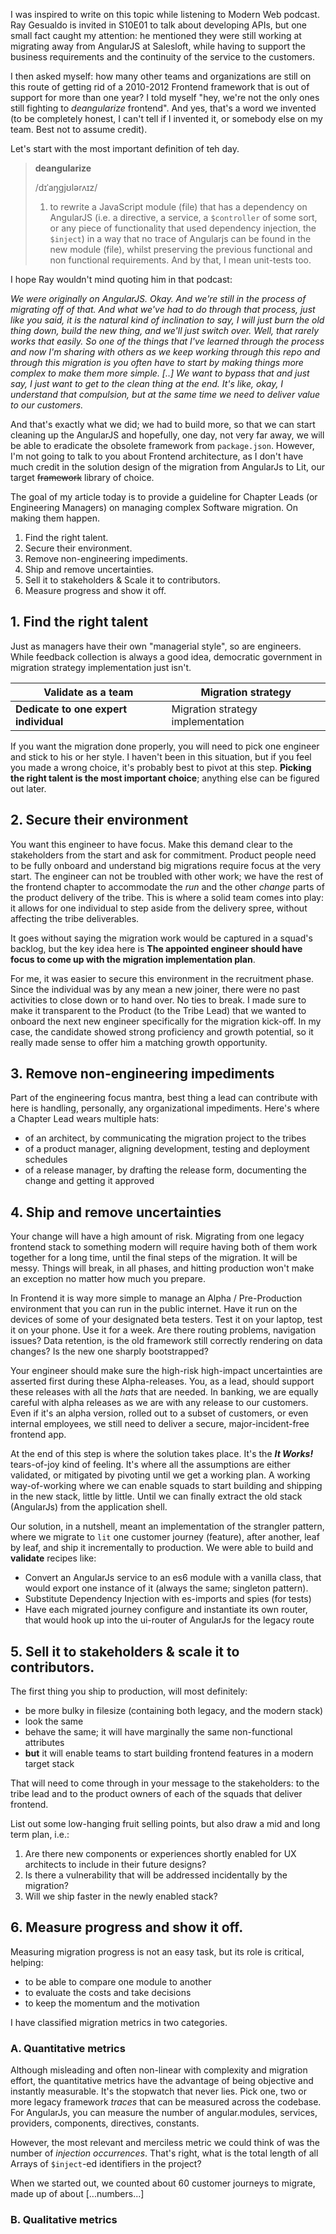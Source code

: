 I was inspired to write on this topic while listening to Modern Web podcast. 
Ray Gesualdo is invited in S10E01 to talk about developing APIs, but one small
fact caught my attention: he mentioned they were still working at migrating away from
AngularJS at Salesloft, while having to support the business requirements and
the continuity of the service to the customers.

I then asked myself: how many other teams and organizations are still on
this route of getting rid of a 2010-2012 Frontend framework
that is out of support for more than one year? I told myself
"hey, we're not the only ones still fighting to *deangularize* frontend". And yes,
that's a word we invented (to be completely honest, I can't tell if I
invented it, or somebody else on my team. Best not to assume credit).

Let's start with the most important definition of teh day.

> **deangularize**
>
>  /dɪˈaŋɡjʊlərʌɪz/
>
>  1. to rewrite a JavaScript module (file) that has a dependency on AngularJS (i.e. a
     directive, a service, a `$controller` of some sort, or any piece of
     functionality that used dependency injection, the `$inject`) in a way that no trace of
     Angularjs can be found in the new module (file), whilst preserving the
     previous functional and non functional requirements. And by that, I mean
     unit-tests too.

I hope Ray wouldn't mind quoting him in that podcast:

*We were originally on AngularJS. Okay. And we're still in the process of migrating off of that. And what we've had to do through that process, just like you said, it is the natural kind of inclination to say, I will just burn the old thing down, build the new thing, and we'll just switch over. Well, that rarely works that easily. So one of the things that I've learned through the process and now I'm sharing with others as we keep working through this repo and through this migration is you often have to start by making things more complex to make them more simple. [..] We want to bypass that and just say, I just want to get to the clean thing at the end. It's like, okay, I understand that compulsion, but at the same time we need to deliver value to our customers.*

And that's exactly what we did; we had to build more, so that we can start
cleaning up the AngularJS and hopefully, one day, not very far away, we will
be able to eradicate the obsolete framework from `package.json`.
However, I'm not going to talk to you about Frontend
architecture, as I don't have much credit in the solution design of the
migration from AngularJs to Lit, our target ~~framework~~ library of choice.

The goal of my article today is to provide a guideline for
Chapter Leads (or Engineering Managers) on managing complex Software migration.
On making them happen.

1. Find the right talent.
1. Secure their environment.
1. Remove non-engineering impediments.
1. Ship and remove uncertainties.
1. Sell it to stakeholders & Scale it to contributors.
1. Measure progress and show it off.

## 1. Find the right talent

Just as managers have their own "managerial style", so are engineers. While
feedback collection is always a good idea, democratic government in migration
strategy implementation just isn't.

| **Validate as a team**                 | Migration strategy                 |
|----------------------------------------|------------------------------------|
|  **Dedicate to one expert individual** | Migration strategy implementation  |

If you want the migration done properly, you will need to pick one engineer and stick
to his or her style. I haven't been in this situation, but if you feel you made
a wrong choice, it's probably best to pivot at this step. **Picking the right
talent is the most important choice**; anything else can be figured out later.

## 2. Secure their environment

You want this engineer to have focus. Make this demand clear to the stakeholders from the
start and ask for commitment. Product people need to be fully onboard and
understand big migrations require focus at the very start. The
engineer can not be troubled with other work; we have the rest of
the frontend chapter to accommodate the *run* and the other *change* parts 
of the product delivery of the tribe. This is where a solid team comes into play: it allows for one
individual to step aside from the delivery spree, without affecting the tribe
deliverables.

It goes without saying the migration work would be captured in a squad's backlog, but the
key idea here is **The appointed engineer should have focus to come up with the
migration implementation plan**.

For me, it was easier to secure this environment in the recruitment phase.
Since the individual was by any mean a new joiner, there were no past activities to close down or to hand over.
No ties to break.
I made sure to make it transparent to the Product (to the Tribe Lead) that we wanted
to onboard the next new engineer specifically for the migration kick-off. In my
case, the candidate showed strong proficiency and growth potential,
so it really made sense to offer him a matching growth opportunity.

## 3. Remove non-engineering impediments

Part of the engineering focus mantra, best thing a lead can contribute with here is
handling, personally, any organizational impediments. Here's where a Chapter
Lead wears multiple hats:
 * of an architect, by communicating the migration project to the tribes
 * of a product manager, aligning development, testing and deployment schedules
 * of a release manager, by drafting the release form, documenting the change
   and getting it approved

## 4. Ship and remove uncertainties

Your change will have a high amount of risk. Migrating from one legacy frontend
stack to something modern will require having both of them work together for a
long time, until the final steps of the migration.
It will be messy. Things will break, in all phases, and hitting production won't
make an exception no matter how much you prepare.

In Frontend it is way more simple to manage an Alpha / Pre-Production
environment that you can run in the public internet.
Have it run on the devices of some of your designated beta
testers. Test it on your laptop, test it on your phone. Use it for a week. Are
there routing problems, navigation issues? Data retention, is the old framework
still correctly rendering on data changes? Is the new one sharply bootstrapped?

Your engineer should make sure the high-risk high-impact uncertainties are
asserted first during these Alpha-releases.
You, as a lead, should support these releases with all the *hats* that are
needed. In banking, we are equally careful with alpha releases as we are with
any release to our customers. Even if it's an alpha version, rolled out to a subset of
customers, or even internal employees, we still need to deliver a secure,
major-incident-free frontend app.

At the end of this step is where the solution takes place. It's the ***It Works!***
tears-of-joy kind of feeling. It's where all the assumptions are either validated,
or mitigated by pivoting until we get a working plan.
A working way-of-working where we can enable squads to start building and
shipping in the new stack, little by little. Until we can finally extract the
old stack (AngularJs) from the application shell.

Our solution, in a nutshell, meant an implementation of the strangler pattern,
where we migrate to `lit` one customer journey (feature), after another,
leaf by leaf, and ship it incrementally to production. We were able to build
and **validate** recipes like:

 * Convert an AngularJs service to an es6 module with a vanilla class,
   that would export one instance of it (always the same; singleton pattern).
 * Substitute Dependency Injection with es-imports and spies (for tests)
 * Have each migrated journey configure and instantiate its own router, that
   would hook up into the ui-router of AngularJs for the legacy route

## 5. Sell it to stakeholders & scale it to contributors.

The first thing you ship to production, will most definitely:
 - be more bulky in filesize (containing both legacy, and the modern stack)
 - look the same
 - behave the same; it will have marginally the same non-functional attributes
 - **but** it will enable teams to start building frontend features in a modern
   target stack

That will need to come through in your message to the stakeholders: to the tribe
lead and to the product owners of each of the squads that deliver frontend.

List out some low-hanging fruit selling points, but also draw a mid and long
term plan, i.e.:
 1. Are there new components or experiences shortly enabled for UX architects to
    include in their future designs?
 1. Is there a vulnerability that will be addressed incidentally by the migration?
 1. Will we ship faster in the newly enabled stack?

## 6. Measure progress and show it off.

Measuring migration progress is not an easy task, but its role is critical,
helping:
 * to be able to compare one module to another
 * to evaluate the costs and take decisions
 * to keep the momentum and the motivation

I have classified migration metrics in two categories.

### A. Quantitative metrics

Although misleading and often non-linear with complexity and migration effort,
the quantitative metrics have the advantage of being objective and instantly
measurable. It's the stopwatch that never lies.
Pick one, two or more legacy framework *traces* that can be measured across
the codebase. For AngularJs, you can measure the number of angular.modules,
services, providers, components, directives, constants.

However, the most relevant and merciless metric we could think of was the number
of *injection occurrences*. That's right, what is the total length of all Arrays
of `$inject`-ed identifiers in the project?

When we started out, we counted about 60 customer journeys to migrate, made up
of about [...numbers...]

### B. Qualitative metrics


